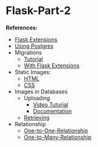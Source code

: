 # Flask-Part-2
**References:**
- [Flask Extensions](https://www.youtube.com/watch?v=ttc1sjUeCiA)
- [Using Postgres](https://vsupalov.com/flask-sqlalchemy-postgres/)
- Migrations
  - [Tutorial](https://www.youtube.com/watch?v=BAOfjPuVby0&feature=emb_logo)
  - [With Flask Extensions](https://stackoverflow.com/questions/48603220/error-on-flask-migrate-with-application-factory)
- Static Images:
  - [HTML](https://www.youtube.com/watch?v=tXpFERibRaU)
  - [CSS](https://stackoverflow.com/questions/39579666/how-to-set-background-image-on-flask-templates/39579810)
- Images in Databases
  - Uploading
    - [Video Tutorial](https://www.youtube.com/watch?v=HNw6shJv9Ck)
    - [Documentation](https://pythonhosted.org/Flask-Uploads/)
  - [Retrieving](https://gist.github.com/greyli/ca74d71f13c52d089a8da8d2b758d519)
- Relationship
  - [One-to-One-Relationship](https://www.youtube.com/watch?v=JI76IvF9Lwg)
  - [One-to-Many-Relationship](https://www.youtube.com/watch?v=juPQ04_twtA)
